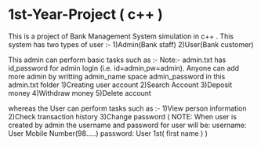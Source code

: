 # 1st-Year-Project ( c++ )
This is a project of Bank Management System simulation in c++ . This system has two types of user :- 
    1)Admin(Bank staff) 
    2)User(Bank customer)

This admin can perform basic tasks such as :-
  Note:- admin.txt has id,password for admin login (i.e. id=admin,pw=admin). Anyone can add more admin by writting admin_name space     admin_password in this admin.txt folder
    1)Creating user account
    2)Search Account
    3)Deposit money
    4)Withdraw money
    5)Delete account

whereas the User can perform tasks such as :-
  1)View person information
  2)Check transaction history
  3)Change password 
    ( NOTE: When user is created by admin the username and password for user will be:
        username: User Mobile Number(98.....)
        password: User 1st( first name )
    )


  
